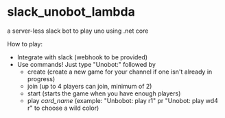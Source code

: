# slack_unobot_lambda
a server-less slack bot to play uno using .net core

How to play:
* Integrate with slack (webhook to be provided)
* Use commands! Just type "Unobot:" followed by
  * create (create a new game for your channel if one isn't already in progress)
  * join (up to 4 players can join, minimum of 2)
  * start (starts the game when you have enough players)
  * play _card_name_ (example: "Unbobot: play r1" pr "Unobot: play wd4 r" to choose a wild color)
